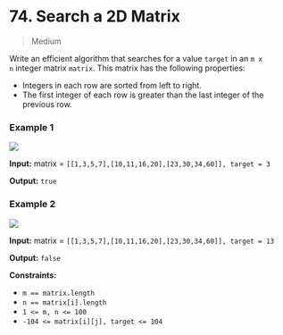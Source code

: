 # 74. Search a 2D Matrix

> Medium

Write an efficient algorithm that searches for a value `target` in an `m x n` integer matrix `matrix`. This matrix has the following properties:

-   Integers in each row are sorted from left to right.
-   The first integer of each row is greater than the last integer of the previous row.

### Example 1

![](https://assets.leetcode.com/uploads/2020/10/05/mat.jpg)

**Input:** matrix = `[[1,3,5,7],[10,11,16,20],[23,30,34,60]], target = 3`

**Output:** `true`

### Example 2

![](https://assets.leetcode.com/uploads/2020/10/05/mat2.jpg)

**Input:** matrix = `[[1,3,5,7],[10,11,16,20],[23,30,34,60]], target = 13`

**Output:** `false`

**Constraints:**

-   `m == matrix.length`
-   `n == matrix[i].length`
-   `1 <= m, n <= 100`
-   `-104 <= matrix[i][j], target <= 104`
